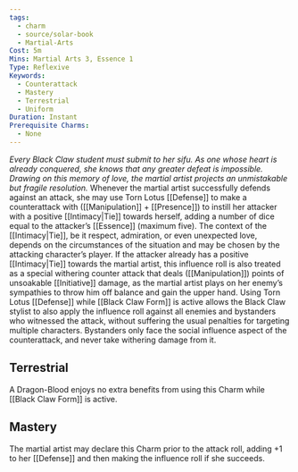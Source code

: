 ```yaml
---
tags:
  - charm
  - source/solar-book
  - Martial-Arts
Cost: 5m
Mins: Martial Arts 3, Essence 1
Type: Reflexive
Keywords:
  - Counterattack
  - Mastery
  - Terrestrial
  - Uniform
Duration: Instant
Prerequisite Charms:
  - None
---
```

*Every Black Claw student must submit to her sifu. As one whose heart is already conquered, she knows that any greater defeat is impossible. Drawing on this memory of love, the martial artist projects an unmistakable but fragile resolution.*
Whenever the martial artist successfully defends against an attack, she may use Torn Lotus [[Defense]] to make a counterattack with ([[Manipulation]] + [[Presence]]) to instill her attacker with a positive [[Intimacy|Tie]] towards herself, adding a number of dice equal to the attacker’s [[Essence]] (maximum five). The context of the [[Intimacy|Tie]], be it respect, admiration, or even unexpected love, depends on the circumstances of the situation and may be chosen by the attacking character’s player. 
If the attacker already has a positive [[Intimacy|Tie]] towards the martial artist, this influence roll is also treated as a special withering counter attack that deals ([[Manipulation]]) points of unsoakable [[Initiative]] damage, as the martial artist plays on her enemy’s sympathies to throw him off balance and gain the upper hand. 
Using Torn Lotus [[Defense]] while [[Black Claw Form]] is active allows the Black Claw stylist to also apply the influence roll against all enemies and bystanders who witnessed the attack, without suffering the usual penalties for targeting multiple characters. Bystanders only face the social influence aspect of the counterattack, and never take withering damage from it. 
## Terrestrial
A Dragon-Blood enjoys no extra benefits from using this Charm while [[Black Claw Form]] is active. 
## Mastery
The martial artist may declare this Charm prior to the attack roll, adding +1 to her [[Defense]] and then making the influence roll if she succeeds.